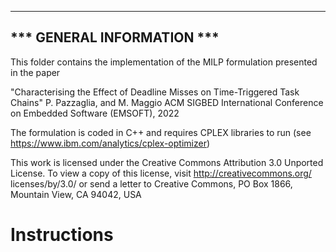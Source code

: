 ------------------------------------------------------------------
*** GENERAL INFORMATION ***
------------------------------------------------------------------

This folder contains the implementation of the MILP formulation presented in the paper

  "Characterising the Effect of Deadline Misses on Time-Triggered Task Chains"
  P. Pazzaglia, and M. Maggio
  ACM SIGBED International Conference on Embedded Software (EMSOFT), 2022
  
The formulation is coded in C++ and requires CPLEX libraries to run (see https://www.ibm.com/analytics/cplex-optimizer)
  
This work is licensed under the Creative Commons Attribution 3.0 Unported
License. To view a copy of this license, visit http://creativecommons.org/
licenses/by/3.0/ or send a letter to Creative Commons, PO Box 1866, Mountain View, CA 94042, USA

# Instructions



